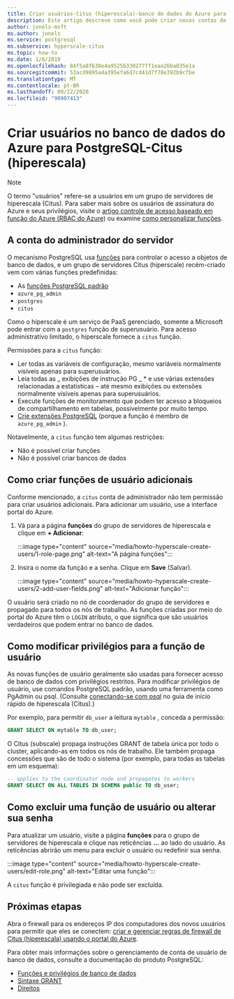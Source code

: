 ```yaml
---
title: Criar usuários-Citus (hiperescala)-banco de dados do Azure para PostgreSQL
description: Este artigo descreve como você pode criar novas contas de usuário para interagir com um banco de dados do Azure para PostgreSQL-Citus (hiperescala).
author: jonels-msft
ms.author: jonels
ms.service: postgresql
ms.subservice: hyperscale-citus
ms.topic: how-to
ms.date: 1/8/2019
ms.openlocfilehash: 84f5a8f638e4a9525b330277ff1eaa26ba035e1a
ms.sourcegitcommit: 53acd9895a4a395efa6d7cd41d7f78e392b9cfbe
ms.translationtype: MT
ms.contentlocale: pt-BR
ms.lasthandoff: 09/22/2020
ms.locfileid: "90907413"
---
```

# <a name="create-users-in-azure-database-for-postgresql---hyperscale-citus"></a>Criar usuários no banco de dados do Azure para PostgreSQL-Citus (hiperescala)

> [!NOTE]
> O termo "usuários" refere-se a usuários em um grupo de servidores de hiperescala (Citus). Para saber mais sobre os usuários de assinatura do Azure e seus privilégios, visite o [artigo controle de acesso baseado em função do Azure (RBAC do Azure)](../role-based-access-control/built-in-roles.md) ou examine [como personalizar funções](../role-based-access-control/custom-roles.md).

## <a name="the-server-admin-account"></a>A conta do administrador do servidor

O mecanismo PostgreSQL usa [funções](https://www.postgresql.org/docs/current/sql-createrole.html) para controlar o acesso a objetos de banco de dados, e um grupo de servidores Citus (hiperscale) recém-criado vem com várias funções predefinidas:

* As [funções PostgreSQL padrão](https://www.postgresql.org/docs/current/default-roles.html)
* `azure_pg_admin`
* `postgres`
* `citus`

Como o hiperscale é um serviço de PaaS gerenciado, somente a Microsoft pode entrar com a `postgres` função de superusuário. Para acesso administrativo limitado, o hiperscale fornece a `citus` função.

Permissões para a `citus` função:

* Ler todas as variáveis de configuração, mesmo variáveis normalmente visíveis apenas para superusuários.
* Leia todas as \_ exibições de instrução PG \_ \* e use várias extensões relacionadas a estatísticas – até mesmo exibições ou extensões normalmente visíveis apenas para superusuários.
* Execute funções de monitoramento que podem ter acesso a bloqueios de compartilhamento em tabelas, possivelmente por muito tempo.
* [Crie extensões PostgreSQL](concepts-hyperscale-extensions.md) (porque a função é membro de `azure_pg_admin` ).

Notavelmente, a `citus` função tem algumas restrições:

* Não é possível criar funções
* Não é possível criar bancos de dados

## <a name="how-to-create-additional-user-roles"></a>Como criar funções de usuário adicionais

Conforme mencionado, a `citus` conta de administrador não tem permissão para criar usuários adicionais. Para adicionar um usuário, use a interface portal do Azure.

1. Vá para a página **funções** do grupo de servidores de hiperescala e clique em **+ Adicionar**:

   :::image type="content" source="media/howto-hyperscale-create-users/1-role-page.png" alt-text="A página funções":::

2. Insira o nome da função e a senha. Clique em **Save** (Salvar).

   :::image type="content" source="media/howto-hyperscale-create-users/2-add-user-fields.png" alt-text="Adicionar função":::

O usuário será criado no nó de coordenador do grupo de servidores e propagado para todos os nós de trabalho. As funções criadas por meio do portal do Azure têm o `LOGIN` atributo, o que significa que são usuários verdadeiros que podem entrar no banco de dados.

## <a name="how-to-modify-privileges-for-user-role"></a>Como modificar privilégios para a função de usuário

As novas funções de usuário geralmente são usadas para fornecer acesso de banco de dados com privilégios restritos. Para modificar privilégios de usuário, use comandos PostgreSQL padrão, usando uma ferramenta como PgAdmin ou psql. (Consulte [conectando-se com psql](quickstart-create-hyperscale-portal.md#connect-to-the-database-using-psql) no guia de início rápido de hiperescala (Citus).)

Por exemplo, para permitir `db_user` a leitura `mytable` , conceda a permissão:

```sql
GRANT SELECT ON mytable TO db_user;
```

O Citus (subscale) propaga instruções GRANT de tabela única por todo o cluster, aplicando-as em todos os nós de trabalho. Ele também propaga concessões que são de todo o sistema (por exemplo, para todas as tabelas em um esquema):

```sql
-- applies to the coordinator node and propagates to workers
GRANT SELECT ON ALL TABLES IN SCHEMA public TO db_user;
```

## <a name="how-to-delete-a-user-role-or-change-their-password"></a>Como excluir uma função de usuário ou alterar sua senha

Para atualizar um usuário, visite a página **funções** para o grupo de servidores de hiperescala e clique nas reticências **...** ao lado do usuário. As reticências abrirão um menu para excluir o usuário ou redefinir sua senha.

   :::image type="content" source="media/howto-hyperscale-create-users/edit-role.png" alt-text="Editar uma função":::

A `citus` função é privilegiada e não pode ser excluída.

## <a name="next-steps"></a>Próximas etapas

Abra o firewall para os endereços IP dos computadores dos novos usuários para permitir que eles se conectem: [criar e gerenciar regras de firewall de Citus (hiperescala) usando o portal do Azure](howto-hyperscale-manage-firewall-using-portal.md).

Para obter mais informações sobre o gerenciamento de conta de usuário de banco de dados, consulte a documentação do produto PostgreSQL:

* [Funções e privilégios de banco de dados](https://www.postgresql.org/docs/current/static/user-manag.html)
* [Sintaxe GRANT](https://www.postgresql.org/docs/current/static/sql-grant.html)
* [Direitos](https://www.postgresql.org/docs/current/static/ddl-priv.html)
